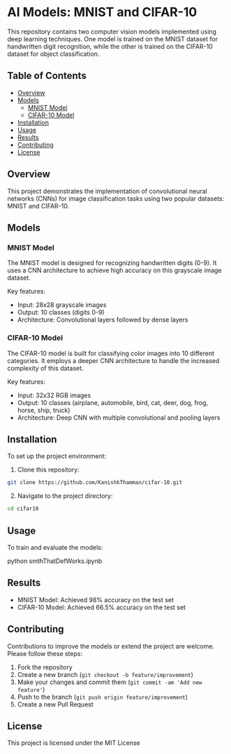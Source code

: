 # AI Models: MNIST and CIFAR-10

This repository contains two computer vision models implemented using deep learning techniques. One model is trained on the MNIST dataset for handwritten digit recognition, while the other is trained on the CIFAR-10 dataset for object classification.

## Table of Contents

- [Overview](#overview)
- [Models](#models)
  - [MNIST Model](#mnist-model)
  - [CIFAR-10 Model](#cifar-10-model)
- [Installation](#installation)
- [Usage](#usage)
- [Results](#results)
- [Contributing](#contributing)
- [License](#license)

## Overview

This project demonstrates the implementation of convolutional neural networks (CNNs) for image classification tasks using two popular datasets: MNIST and CIFAR-10.

## Models

### MNIST Model

The MNIST model is designed for recognizing handwritten digits (0-9). It uses a CNN architecture to achieve high accuracy on this grayscale image dataset.

Key features:
- Input: 28x28 grayscale images
- Output: 10 classes (digits 0-9)
- Architecture: Convolutional layers followed by dense layers

### CIFAR-10 Model

The CIFAR-10 model is built for classifying color images into 10 different categories. It employs a deeper CNN architecture to handle the increased complexity of this dataset.

Key features:
- Input: 32x32 RGB images
- Output: 10 classes (airplane, automobile, bird, cat, deer, dog, frog, horse, ship, truck)
- Architecture: Deep CNN with multiple convolutional and pooling layers

## Installation

To set up the project environment:

1. Clone this repository:

 ``` bash
git clone https://github.com/KanishkThamman/cifar-10.git
 ```


2. Navigate to the project directory:
 ``` bash
cd cifar10
 ```


## Usage

To train and evaluate the models:

python smthThatDefWorks.ipynb

## Results

- MNIST Model: Achieved 98% accuracy on the test set
- CIFAR-10 Model: Achieved 66.5% accuracy on the test set


## Contributing

Contributions to improve the models or extend the project are welcome. Please follow these steps:

1. Fork the repository
2. Create a new branch (`git checkout -b feature/improvement`)
3. Make your changes and commit them (`git commit -am 'Add new feature'`)
4. Push to the branch (`git push origin feature/improvement`)
5. Create a new Pull Request

## License

This project is licensed under the MIT License